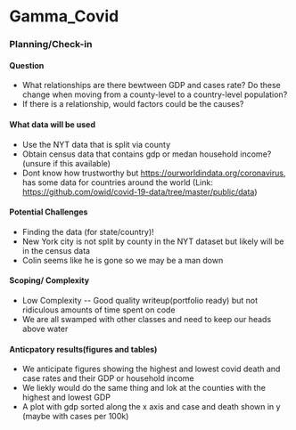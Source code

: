 # Gamma_Covid

### Planning/Check-in
#### Question
- What relationships are there bewtween GDP and cases rate? Do these change when moving from a county-level to a country-level population?
- If there is a relationship, would factors could be the causes?

#### What data will be used
- Use the NYT data that is split via county
- Obtain census data that contains gdp or medan household income? (unsure if this available)
- Dont know how trustworthy but https://ourworldindata.org/coronavirus, has some data for countries around the world (Link: https://github.com/owid/covid-19-data/tree/master/public/data)

#### Potential Challenges
- Finding the data (for state/country)!
- New York city is not split by county in the NYT dataset but likely will be in the census data
- Colin seems like he is gone so we may be a man down

#### Scoping/ Complexity
- Low Complexity -- Good quality writeup(portfolio ready) but not ridiculous amounts of time spent on code
- We are all swamped with other classes and need to keep our heads above water

#### Anticpatory results(figures and tables)
- We anticipate figures showing the highest and lowest covid death and case rates and their GDP  or household income
- We liekly would do the same thing and lok at the counties with the highest and lowest GDP
- A plot with gdp sorted along the x axis and case and death shown in y (maybe with cases per 100k)
